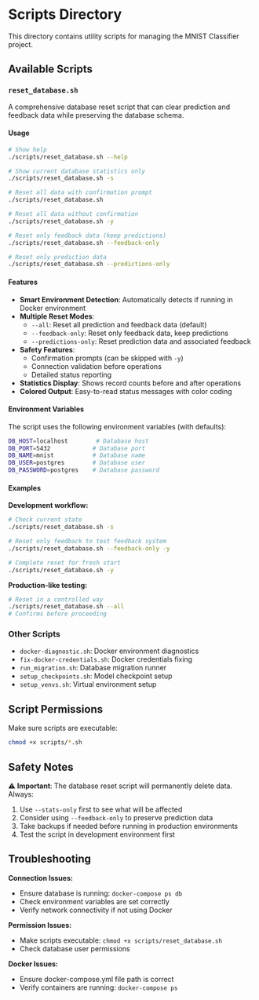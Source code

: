 # Scripts Directory

This directory contains utility scripts for managing the MNIST Classifier project.

## Available Scripts

### `reset_database.sh`

A comprehensive database reset script that can clear prediction and feedback data while preserving the database schema.

#### Usage

```bash
# Show help
./scripts/reset_database.sh --help

# Show current database statistics only
./scripts/reset_database.sh -s

# Reset all data with confirmation prompt
./scripts/reset_database.sh

# Reset all data without confirmation
./scripts/reset_database.sh -y

# Reset only feedback data (keep predictions)
./scripts/reset_database.sh --feedback-only

# Reset only prediction data
./scripts/reset_database.sh --predictions-only
```

#### Features

- **Smart Environment Detection**: Automatically detects if running in Docker environment
- **Multiple Reset Modes**:
  - `--all`: Reset all prediction and feedback data (default)
  - `--feedback-only`: Reset only feedback data, keep predictions
  - `--predictions-only`: Reset prediction data and associated feedback
- **Safety Features**:
  - Confirmation prompts (can be skipped with `-y`)
  - Connection validation before operations
  - Detailed status reporting
- **Statistics Display**: Shows record counts before and after operations
- **Colored Output**: Easy-to-read status messages with color coding

#### Environment Variables

The script uses the following environment variables (with defaults):

```bash
DB_HOST=localhost        # Database host
DB_PORT=5432            # Database port  
DB_NAME=mnist           # Database name
DB_USER=postgres        # Database user
DB_PASSWORD=postgres    # Database password
```

#### Examples

**Development workflow:**
```bash
# Check current state
./scripts/reset_database.sh -s

# Reset only feedback to test feedback system
./scripts/reset_database.sh --feedback-only -y

# Complete reset for fresh start
./scripts/reset_database.sh -y
```

**Production-like testing:**
```bash
# Reset in a controlled way
./scripts/reset_database.sh --all
# Confirms before proceeding
```

### Other Scripts

- `docker-diagnostic.sh`: Docker environment diagnostics
- `fix-docker-credentials.sh`: Docker credentials fixing
- `run_migration.sh`: Database migration runner
- `setup_checkpoints.sh`: Model checkpoint setup
- `setup_venvs.sh`: Virtual environment setup

## Script Permissions

Make sure scripts are executable:

```bash
chmod +x scripts/*.sh
```

## Safety Notes

⚠️ **Important**: The database reset script will permanently delete data. Always:

1. Use `--stats-only` first to see what will be affected
2. Consider using `--feedback-only` to preserve prediction data
3. Take backups if needed before running in production environments
4. Test the script in development environment first

## Troubleshooting

**Connection Issues:**
- Ensure database is running: `docker-compose ps db`
- Check environment variables are set correctly
- Verify network connectivity if not using Docker

**Permission Issues:**
- Make scripts executable: `chmod +x scripts/reset_database.sh`
- Check database user permissions

**Docker Issues:**
- Ensure docker-compose.yml file path is correct
- Verify containers are running: `docker-compose ps` 